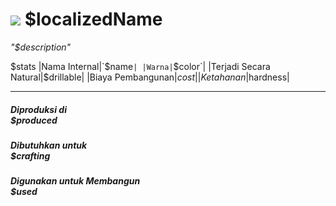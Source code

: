 # <img id="spr" src="/$repo/images/item-$name.png"></img> $localizedName 


*"$description"*  

$stats
|Nama Internal|`$name`|
|Warna|`$color`|
|Terjadi Secara Natural|$drillable|
|Biaya Pembangunan|$cost|
|Ketahanan|$hardness|

--- 

##### Diproduksi di <br>$produced

##### Dibutuhkan untuk <br>$crafting

##### Digunakan untuk Membangun <br>$used